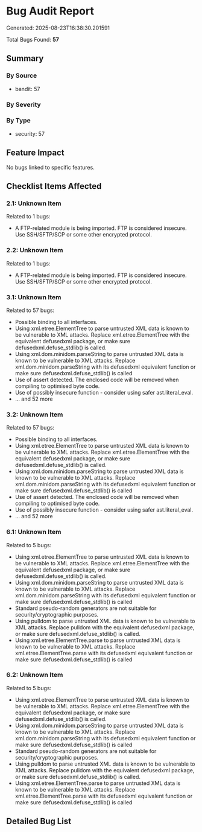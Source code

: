# Bug Audit Report

Generated: 2025-08-23T16:38:30.201591

Total Bugs Found: **57**

## Summary

### By Source
- bandit: 57

### By Severity

### By Type
- security: 57

## Feature Impact

No bugs linked to specific features.

## Checklist Items Affected

### 2.1: Unknown Item
Related to 1 bugs:
- A FTP-related module is being imported.  FTP is considered insecure. Use SSH/SFTP/SCP or some other encrypted protocol.

### 2.2: Unknown Item
Related to 1 bugs:
- A FTP-related module is being imported.  FTP is considered insecure. Use SSH/SFTP/SCP or some other encrypted protocol.

### 3.1: Unknown Item
Related to 57 bugs:
- Possible binding to all interfaces.
- Using xml.etree.ElementTree to parse untrusted XML data is known to be vulnerable to XML attacks. Replace xml.etree.ElementTree with the equivalent defusedxml package, or make sure defusedxml.defuse_stdlib() is called.
- Using xml.dom.minidom.parseString to parse untrusted XML data is known to be vulnerable to XML attacks. Replace xml.dom.minidom.parseString with its defusedxml equivalent function or make sure defusedxml.defuse_stdlib() is called
- Use of assert detected. The enclosed code will be removed when compiling to optimised byte code.
- Use of possibly insecure function - consider using safer ast.literal_eval.
- ... and 52 more

### 3.2: Unknown Item
Related to 57 bugs:
- Possible binding to all interfaces.
- Using xml.etree.ElementTree to parse untrusted XML data is known to be vulnerable to XML attacks. Replace xml.etree.ElementTree with the equivalent defusedxml package, or make sure defusedxml.defuse_stdlib() is called.
- Using xml.dom.minidom.parseString to parse untrusted XML data is known to be vulnerable to XML attacks. Replace xml.dom.minidom.parseString with its defusedxml equivalent function or make sure defusedxml.defuse_stdlib() is called
- Use of assert detected. The enclosed code will be removed when compiling to optimised byte code.
- Use of possibly insecure function - consider using safer ast.literal_eval.
- ... and 52 more

### 6.1: Unknown Item
Related to 5 bugs:
- Using xml.etree.ElementTree to parse untrusted XML data is known to be vulnerable to XML attacks. Replace xml.etree.ElementTree with the equivalent defusedxml package, or make sure defusedxml.defuse_stdlib() is called.
- Using xml.dom.minidom.parseString to parse untrusted XML data is known to be vulnerable to XML attacks. Replace xml.dom.minidom.parseString with its defusedxml equivalent function or make sure defusedxml.defuse_stdlib() is called
- Standard pseudo-random generators are not suitable for security/cryptographic purposes.
- Using pulldom to parse untrusted XML data is known to be vulnerable to XML attacks. Replace pulldom with the equivalent defusedxml package, or make sure defusedxml.defuse_stdlib() is called.
- Using xml.etree.ElementTree.parse to parse untrusted XML data is known to be vulnerable to XML attacks. Replace xml.etree.ElementTree.parse with its defusedxml equivalent function or make sure defusedxml.defuse_stdlib() is called

### 6.2: Unknown Item
Related to 5 bugs:
- Using xml.etree.ElementTree to parse untrusted XML data is known to be vulnerable to XML attacks. Replace xml.etree.ElementTree with the equivalent defusedxml package, or make sure defusedxml.defuse_stdlib() is called.
- Using xml.dom.minidom.parseString to parse untrusted XML data is known to be vulnerable to XML attacks. Replace xml.dom.minidom.parseString with its defusedxml equivalent function or make sure defusedxml.defuse_stdlib() is called
- Standard pseudo-random generators are not suitable for security/cryptographic purposes.
- Using pulldom to parse untrusted XML data is known to be vulnerable to XML attacks. Replace pulldom with the equivalent defusedxml package, or make sure defusedxml.defuse_stdlib() is called.
- Using xml.etree.ElementTree.parse to parse untrusted XML data is known to be vulnerable to XML attacks. Replace xml.etree.ElementTree.parse with its defusedxml equivalent function or make sure defusedxml.defuse_stdlib() is called

## Detailed Bug List

